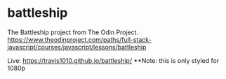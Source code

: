 # battleship
The Battleship project from The Odin Project.  https://www.theodinproject.com/paths/full-stack-javascript/courses/javascript/lessons/battleship

Live: https://travis1010.github.io/battleship/  **Note: this is only styled for 1080p
